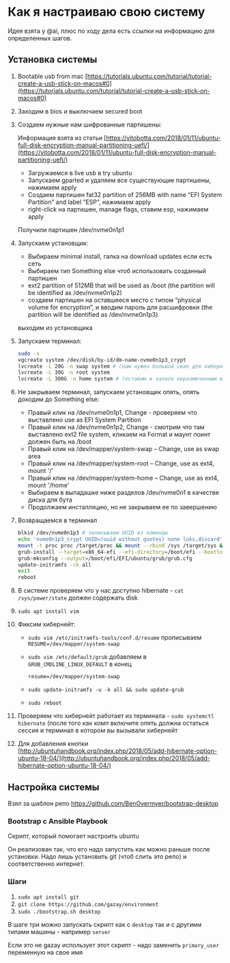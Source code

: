 # Как я настраиваю свою систему

Идея взята у @ai, плюс по ходу дела есть ссылки на информацию для определенных шагов.

## Установка системы

1. Bootable usb from mac [https://tutorials.ubuntu.com/tutorial/tutorial-create-a-usb-stick-on-macos#0](https://tutorials.ubuntu.com/tutorial/tutorial-create-a-usb-stick-on-macos#0)

2. Заходим в bios и выключаем secured boot

3. Создаем нужные нам шифрованные партишены:

    Информация взята из статьи [https://vitobotta.com/2018/01/11/ubuntu-full-disk-encryption-manual-partitioning-uefi/](https://vitobotta.com/2018/01/11/ubuntu-full-disk-encryption-manual-partitioning-uefi/)

    - Загружаемся в live usb в try ubuntu
    - Запускаем gparted и удаляем все существующие партишены, нажимаем apply
    - Создаем партишен fat32 partition of 256MB with name “EFI System Partition” and label “ESP”, нажимаем apply
    - right-click на партишен, manage flags, ставим esp, нажимаем apply

    Получили партишен /dev/nvme0n1p1

4. Запускаем установщик:

    - Выбираем minimal install, галка на download updates если есть сеть
    - Выбираем тип Something else чтоб использовать созданный партишен
    - ext2 partition of 512MB that will be used as /boot (the partition will be identified as /dev/nvme0n1p2)
    - создаем партишен на оставшееся место с типом “physical volume for encryption”, и вводим пароль для расшифровки (the partition will be identified as /dev/nvme0n1p3)

    выходим из установщика

5. Запускаем терминал:

    ```bash
    sudo -s
    vgcreate system /dev/disk/by-id/dm-name-nvme0n1p3_crypt
    lvcreate -L 20G -n swap system # (нам нужен большой свап для хибернейта)
    lvcreate -L 30G -n root system
    lvcreate -L 300G -n home system # (оставим в запасе неразмеченным еще гигов под 100+ чтоб можно было куда угодно его присунуть
    ```

6. Не закрываем терминал, запускаем установщик опять, опять доходим до Something else:

    - Правый клик на /dev/nvme0n1p1, Change - проверяем что выставлено use as EFI System Partition
    - Правый клик на /dev/nvme0n1p2, Change - смотрим что там выставлено ext2 file system, кликаем на Format и маунт поинт должен быть на /boot
    - Правый клик на /dev/mapper/system-swap – Change, use as swap area
    - Правый клик на /dev/mapper/system-root – Change, use as ext4, mount '/'
    - Правый клик на /dev/mapper/system-home – Change, use as ext4, mount '/home'
    - Выбираем в выпадашке ниже разделов /dev/nvme0n1 в качестве диска для бута
    - Продолжаем инсталляцию, но не закрываем ее по завершению

7. Возвращаемся в терминал

    ```bash
    blkid /dev/nvme0n1p3 # записываем UUID из команды 
    echo 'nvme0n1p3_crypt UUID=(uuid without quotes) none luks,discard' > /target/etc/crypttab
    mount -t proc proc /target/proc && mount --rbind /sys /target/sys && mount --rbind /dev /target/dev && chroot /target
    grub-install --target=x86_64-efi --efi-directory=/boot/efi --bootloader=ubuntu --boot-directory=/boot/efi/EFI/ubuntu --recheck /dev/nvme0n1
    grub-mkconfig --output=/boot/efi/EFI/ubuntu/grub/grub.cfg
    update-initramfs -ck all
    exit
    reboot
    ```

8. В системе проверяем что у нас доступно hibernate - `cat /sys/power/state` должен содержать disk

9. `sudo apt install vim`

10. Фиксим хибернейт:

    - `sudo vim /etc/initramfs-tools/conf.d/resume` прописываем `RESUME=/dev/mapper/system-swap`
    - `sudo vim /etc/default/grub` добавляем в `GRUB_CMDLINE_LINUX_DEFAULT` в конец

        `resume=/dev/mapper/system-swap`

    - `sudo update-initramfs -u -k all && sudo update-grub`
    - `sudo reboot`

11. Проверяем что хибернейт работает из терминала - `sudo systemctl hibernate` (после того как комп включите опять должна остаться сессия и терминал в котором вы вызывали хибернейт

12. Для добавления кнопки [http://ubuntuhandbook.org/index.php/2018/05/add-hibernate-option-ubuntu-18-04/](http://ubuntuhandbook.org/index.php/2018/05/add-hibernate-option-ubuntu-18-04/)

## Настройка системы

Взял за шаблон репо https://github.com/BenOvermyer/bootstrap-desktop

### Bootstrap с Ansible Playbook

Скрипт, который помогает настроить ubuntu

Он реализован так, что его надо запустить как можно раньше после установки. Надо лишь установить git (чтоб слить это репо) и соответственно интернет.

### Шаги

1. `sudo apt install git`
2. `git clone https://github.com/gazay/environment`
3. `sudo ./bootstrap.sh desktop`

В шаге три можно запускать скрипт как с `desktop` так и с другими типами машины - например `server`

Если это не gazay использует этот скрипт - надо заменить `primary_user` переменную на свое имя
